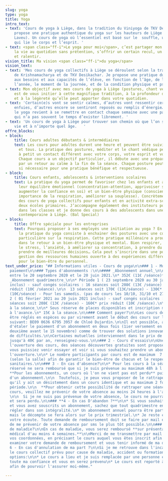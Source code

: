 ```yaml
---
slug: yoga
type: yoga
title: Yoga
intro_text:
- text: 'Cours de yoga à Liège, dans la tradition du Viniyoga de TKV Desikachar. Je
    propose une pratique authentique du yoga sur les hauteurs de Liège (Cointe et
    Laveu). Un cours de yoga où l’essentiel est basé sur le  souffle, une respiration
    qui lie le corps et l’esprit. '
- text: <span class="ff-i">Le yoga pour moi</span>, c’est partager mon regard sur
    la vie au quotidien sans prétention, s’offrir un certain recul, un peu de hauteur
    et ralentir.
vision_title: Ma vision <span class="ff-i">du yoga</span>
vision_text:
- text: 'Mes cours de yoga collectifs à Liège se déroulent selon la tradition de l’enseignement
    de Krishnamacharya et de TKV Desikachar. Je propose une pratique du yoga qui s’adapte
    aux besoins et aux capacités de l’élève, en fonction de l’âge, de la période de
    l’année, le moment de la journée, et de la condition physique et psychique. '
- text: Mon objectif avec mes cours de yoga à Liège (postures, chant védique et méditation)
    est de vous initier à cette magnifique tradition, à la profondeur de son apport
    et à la légèreté qu’elle peut apporter dans votre quotidien.
- text: 'Certain(e)s vont se sentir calmes, d’autres vont ressentir certaines émotions
    enfuies, d’autres encore se sentiront reposés ou remplis d’énergie… Pratiquer
    le yoga revient à se remettre en contact chaque semaine avec une partie de soi
    qui n’a pas souvent le temps d’exister librement. '
- text: 'Un cours de yoga à Liège pour trouver son chemin où que l’on soit dans la
    vie et à n’importe quel âge.   '
offre_blocks:
- block:
    title: Cours adultes débutants & intermédiaires
    text: Les cours pour adultes durent une heure et peuvent être suivis par toutes
      et tous. La pratique des postures, méditer et le chant védique permettent petit
      à petit un contact différent avec votre corps, votre esprit et votre respiration.
      Chaque cours a un objectif particulier, il débute avec une préparation et termine
      par un retour au calme à la fin de la séance. Chaque posture peut être adaptée
      si nécessaire pour une pratique bénéfique et respectueuse.
- block:
    title: Cours enfants, adolescents & interventions scolaires
    text: La pratique du yoga permet de favoriser chez les enfants et adolescents
      leur équilibre émotionnel (concentration-attention, apprivoiser ses émotions,
      augmenter la confiance en soi) et un bien-être physique (conscience de son corps,
      importance de la respiration, améliorer sa souplesse). Concrètement, j’organise
      des cours de yoga collectifs pour enfants et en activité extra-scolaire dans
      deux écoles primaires. J’accompagne également des instituteurs pour une sensibilisation
      dans les classes et je donne des cours à des adolescents dans une école de danse
      contemporaine à Liège. (Bal Special)
- block:
    title: Offre spéciale pour les entreprises
    text: Pourquoi proposer à ses employés une initiation au yoga ? En quelques mots,
      la pratique du yoga consiste à enchainer des postures avec une concentration
      particulière sur la respiration. Cette pratique millénaire a prouvé son efficacité
      dans le retour à un bien-être physique et mental. Bien respirer, aider à gérer
      le stress, l’anxiété, à améliorer sa concentration, à prendre du recul pour
      prendre de meilleures décisions… Cela peut s’inscrire dans une politique de
      gestion des ressources humaines ouverte à des expériences différentes et constructive
      pour le bien-être du personnel.
text_under_price: "## Informations utiles - Cours de yoga\n\n### 1 - Modalités de
  paiement\n\n### Types d'abonnements :\n\n#### _Abonnement annuel_\n\n* 32 séances
  entre le 20 septembre 2020 et le 20 juin 2021.\n* 352€ (11€ /séance)**_._**\n\n####
  _Abonnement quadrimestre_\n\n* Période 1 ( 23 septembre 2020 au 30 janvier 2021
  inclus) - sauf congés scolaires : 16 séances soit 208€ (13€ /séance) - 160€* prix
  réduit (10€ /séance).\n\n  13 séances soit 170€ (13€/séance) - 130€* prix réduit
  (10€/séance) - Pour les samedis. (pas de cours les 10/10, 31/10 et 27/11)\n* Période
  2 ( 01 février 2021 au 20 juin 2021 inclus) - sauf congés scolaires :              16
  séances soit 208€ (13€ /séance) - 160€* prix réduit (10€ /séance).\n\n#### _Cours
  à la séance_\n\n* Sous réserve de places disponibles et inscription minimum 24h
  à l'avance.\n* 15€ à la séance.\n\n### Comment payer?\n\nLes cours de yoga peuvent
  être réglés en espèces ou par virement avant le début des cours sur le compte IBAN
  suivant: BE09 0636 6795 3957 de Chloé Dujardin.\n\nIl est possible, après accord,
  d'étaler le paiement d'un abonnement en deux fois (1ier versement en septembre et
  deuxième avant le 15 novembre) comme de trouver des solutions innovantes an cas
  de difficultés.\n\nCertaines mutuelles interviennent dans le prix de l’abonnement
  jusqu'à 40€ par an, renseignez-vous.\n\n### 2 - Cours d'essais\n\nUne semaine avant
  l'ouverture des cours, des séances découvertes gratuites sont proposées pour que
  vous puissiez venir essayer et voir si vous souhaitez prendre un abonnement pour
  l'ouverture.\n\n* Le nombre participants par cours est de maximum  7 à 10 personnes
  (selon la salle) afin de garantir le bien-être de chacun et le respect des mesures
  sanitaires.\n\n### 3 - En cas d'absence?\n\n* Pour les cours à la séance, un cours
  réservé ne sera remboursé que si je suis prévenue au maximum 48h à l'avance.\n*
  **Pour les abonnements, un cours où l'on ne vient pas est perdu** puisqu'il s'agit
  d'un abonnement.\n\n  Toutefois, je peux vous proposer de le rattraper à condition
  qu'il y ait un désistement dans un cours identique et au maximum 2 fois sur la même
  période.\n\n  **Pour obtenir cette possibilité de rattraper une séance sur un autre
  cours, veuillez me prévenir de votre absence au moins 24 heures à l'avance par sms**.
  \n\n  Si je ne suis pas prévenue de votre absence, le cours ne pourra pas être rattrapé
  et sera perdu.\n\n### **4 - En cas D'abandon ?**\n\n* Si vous souhaitez abandonner
  et vous avez souscrits un abonnement, sachez que tout quadrimestre entamé est à
  régler dans son intégralité.\n* Un abonnement annuel pourra être partiellement remboursé
  mais le décompte se fera alors sur le prix trimestriel.\n* Je reste évidemment à
  votre écoute. Toute demande de remboursement doit se faire par mail et il est impératif
  de me prévenir de votre absence par sms le plus tôt possible.\n\n### 5 - En cas
  de maladie?\n\nEn cas de maladie, vous serez remboursé **sur présentation d'un certificat
  médical d'au moins 4 semaines.**\n\nMerci de me transmettre par mail votre certificat,
  vos coordonnées, en précisant le cours auquel vous êtes inscrit afin que je puisse
  examiner votre demande de remboursement et vous tenir informé de ma décision.\n\n###
  6 - En cas d'annulation de ma part ?\n\nSi je me retrouve dans l'incapacité de donner
  le cours collectif prévu pour cause de maladie, accident ou formation, ... Deux
  options:\n\n* Le cours a lieu et je suis remplacée par une personne en qui j'accorde
  toute ma confiance et vous en serez prévenu\n* Le cours est reporté à une date ultérieure
  afin de pourvoir l'assurer moi-même."

---
```

